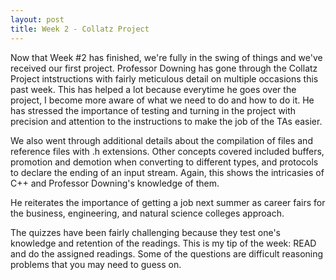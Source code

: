 ```yaml
---
layout: post
title: Week 2 - Collatz Project
---
```


Now that Week #2 has finished, we're fully in the swing of things and we've received our first project. Professor Downing has gone through the Collatz Project intstructions with fairly meticulous detail on multiple occasions this past week. This has helped a lot because everytime he goes over the project, I become more aware of what we need to do and how to do it. He has stressed the importance of testing and turning in the project with precision and attention to the instructions to make the job of the TAs easier.

We also went through additional details about the compilation of files and reference files with .h extensions. Other concepts covered included buffers, promotion and demotion when converting to different types, and protocols to declare the ending of an input stream. Again, this shows the intricasies of C++ and Professor Downing's knowledge of them.

He reiterates the importance of getting a job next summer as career fairs for the business, engineering, and natural science colleges approach.

The quizzes have been fairly challenging because they test one's knowledge and retention of the readings. This is my tip of the week: READ and do the assigned readings. Some of the questions are difficult reasoning problems that you may need to guess on. 
